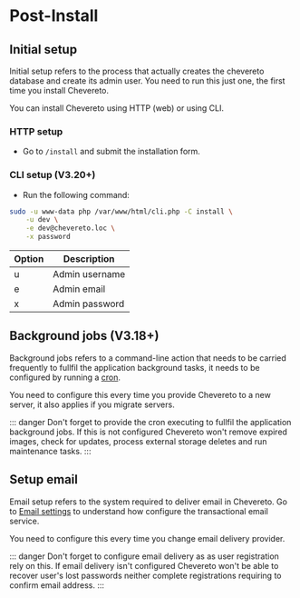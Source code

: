 # Post-Install

## Initial setup

Initial setup refers to the process that actually creates the chevereto database and create its admin user. You need to run this just one, the first time you install Chevereto.

You can install Chevereto using HTTP (web) or using CLI.

### HTTP setup

* Go to `/install` and submit the installation form.

### CLI setup (V3.20+)

* Run the following command:

```sh
sudo -u www-data php /var/www/html/cli.php -C install \
    -u dev \
    -e dev@chevereto.loc \
    -x password
```

| Option | Description    |
| ------ | -------------- |
| u      | Admin username |
| e      | Admin email    |
| x      | Admin password |

## Background jobs (V3.18+)

Background jobs refers to a command-line action that needs to be carried frequently to fullfil the application background tasks, it needs to be configured by running a [cron](../setup/system/requirements.md#cron).

You need to configure this every time you provide Chevereto to a new server, it also applies if you migrate servers.

::: danger
Don't forget to provide the cron executing to fullfil the application background jobs. If this is not configured Chevereto won't remove expired images, check for updates, process external storage deletes and run maintenance tasks.
:::

## Setup email

Email setup refers to the system required to deliver email in Chevereto. Go to [Email settings](../settings/email.md) to understand how configure the transactional email service.

You need to configure this every time you change email delivery provider.

::: danger
Don't forget to configure email delivery as as user registration rely on this. If email delivery isn't configured Chevereto won't be able to recover user's lost passwords neither complete registrations requiring to confirm email address.
:::

